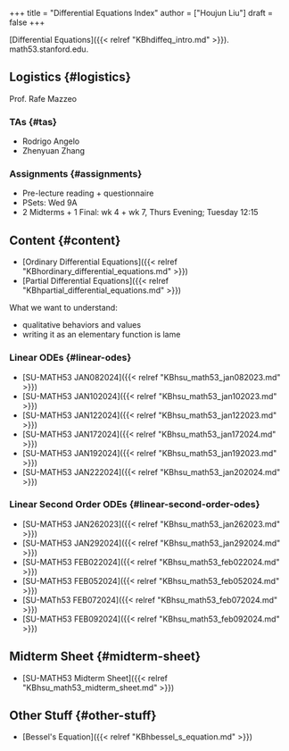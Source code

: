 +++
title = "Differential Equations Index"
author = ["Houjun Liu"]
draft = false
+++

[Differential Equations]({{< relref "KBhdiffeq_intro.md" >}}). math53.stanford.edu.


## Logistics {#logistics}

Prof. Rafe Mazzeo


### TAs {#tas}

-   Rodrigo Angelo
-   Zhenyuan Zhang


### Assignments {#assignments}

-   Pre-lecture reading + questionnaire
-   PSets: Wed 9A
-   2 Midterms + 1 Final: wk 4 + wk 7, Thurs Evening; Tuesday 12:15


## Content {#content}

-   [Ordinary Differential Equations]({{< relref "KBhordinary_differential_equations.md" >}})
-   [Partial Differential Equations]({{< relref "KBhpartial_differential_equations.md" >}})

What we want to understand:

-   qualitative behaviors and values
-   writing it as an elementary function is lame


### Linear ODEs {#linear-odes}

-   [SU-MATH53 JAN082024]({{< relref "KBhsu_math53_jan082023.md" >}})
-   [SU-MATH53 JAN102024]({{< relref "KBhsu_math53_jan102023.md" >}})
-   [SU-MATH53 JAN122024]({{< relref "KBhsu_math53_jan122023.md" >}})
-   [SU-MATH53 JAN172024]({{< relref "KBhsu_math53_jan172024.md" >}})
-   [SU-MATH53 JAN192024]({{< relref "KBhsu_math53_jan192023.md" >}})
-   [SU-MATH53 JAN222024]({{< relref "KBhsu_math53_jan202024.md" >}})


### Linear Second Order ODEs {#linear-second-order-odes}

-   [SU-MATH53 JAN262023]({{< relref "KBhsu_math53_jan262023.md" >}})
-   [SU-MATH53 JAN292024]({{< relref "KBhsu_math53_jan292024.md" >}})
-   [SU-MATH53 FEB022024]({{< relref "KBhsu_math53_feb022024.md" >}})
-   [SU-MATH53 FEB052024]({{< relref "KBhsu_math53_feb052024.md" >}})
-   [SU-MATh53 FEB072024]({{< relref "KBhsu_math53_feb072024.md" >}})
-   [SU-MATH53 FEB092024]({{< relref "KBhsu_math53_feb092024.md" >}})


## Midterm Sheet {#midterm-sheet}

-   [SU-MATH53 Midterm Sheet]({{< relref "KBhsu_math53_midterm_sheet.md" >}})


## Other Stuff {#other-stuff}

-   [Bessel's Equation]({{< relref "KBhbessel_s_equation.md" >}})
